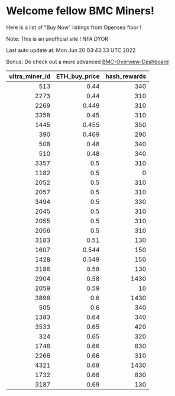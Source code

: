 # Welcome fellow BMC Miners!
Here is a list of "Buy Now" listings from Opensea floor !

Note: This is an unofficial site ! NFA DYOR

Last auto update at: Mon Jun 20 03:43:33 UTC 2022

Bonus: Do check out a more advanced [BMC-Overview-Dashboard](https://dune.com/defifunk/BMC-Overview-Dashboard)


|   ultra_miner_id |   ETH_buy_price |   hash_rewards |
|-----------------:|----------------:|---------------:|
|              513 |           0.44  |            340 |
|             2273 |           0.44  |            310 |
|             2269 |           0.449 |            310 |
|             3358 |           0.45  |            310 |
|             1445 |           0.455 |            350 |
|              390 |           0.469 |            290 |
|              508 |           0.48  |            340 |
|              510 |           0.48  |            340 |
|             3357 |           0.5   |            310 |
|             1182 |           0.5   |              0 |
|             2052 |           0.5   |            310 |
|             2057 |           0.5   |            310 |
|             3494 |           0.5   |            330 |
|             2045 |           0.5   |            310 |
|             2055 |           0.5   |            310 |
|             2056 |           0.5   |            310 |
|             3183 |           0.51  |            130 |
|             1607 |           0.544 |            150 |
|             1428 |           0.549 |            150 |
|             3186 |           0.58  |            130 |
|             2904 |           0.58  |           1430 |
|             2059 |           0.59  |             10 |
|             3898 |           0.6   |           1430 |
|              505 |           0.6   |            340 |
|             1383 |           0.64  |            340 |
|             3533 |           0.65  |            420 |
|              324 |           0.65  |            320 |
|             1748 |           0.66  |            830 |
|             2266 |           0.66  |            310 |
|             4321 |           0.68  |           1430 |
|             1732 |           0.68  |            830 |
|             3187 |           0.69  |            130 |